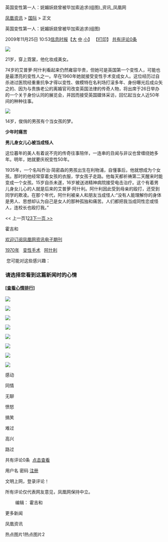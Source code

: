 英国变性第一人：妩媚妖娆曾被毕加索追求(组图)\_资讯\_凤凰网

[凤凰资讯](http://news.ifeng.com/) > [国际](http://news.ifeng.com/world/) > 正文

英国变性第一人：妩媚妖娆曾被毕加索追求(组图)

2009年11月25日 10:53[信息时报](http://www.chinanews.com.cn/life/news/2009/11-25/1983056.shtml)【[大](javascript:zoomDoc\(16\);) [中](javascript:zoomDoc\(14\);) [小](javascript:zoomDoc\(12\);)】 【[打印](#)】 [共有评论0条](javascript:void\(0\);)

![](http://img.ifeng.com/hres/200911/25/10/415ec5275eb1e9c0d6e7e0b5ee17a133.jpg)

21岁，穿上霓裳，他化妆成美女。

74岁的艾普萝·阿什利看起来仍然雍容华贵，但她可是英国第一个变性人，可能也是最漂亮的变性人之一。早在1960年她就接受变性手术变成女人。这位经历过自杀进过医院经重重抗争才得以变性、做模特在名利场打滚多年、身份曝光后成众矢之的、因为与贵族老公的离婚官司改变英国法律的传奇人物，将出席于26日举办的一个关于身份认同的展览会，并因而接受英国媒体采访，回忆起当女人近50年间的种种往事。

![](http://img.ifeng.com/hres/200911/25/10/78e573e66323db357212f3db91837369.jpg)

14岁，俊俏的男孩有个当女孩的梦。

**少年时痛苦**

**男儿身女儿心被当成怪人**

这位暮年的美人有着说不完的传奇往事陪伴，一连串的丑闻与非议也曾缠绕她多年。明年，她就要庆祝变性50年。

1935年，一个名叫乔治·简密森的男孩出生在利物浦，自懂事后，他就想成为个女孩。那时的他经常穿着女孩的衣服，学女孩子走路。他每天都祈祷第二天醒来时能变成一个女孩。15岁自杀未遂，16岁被送进精神病院接受电击治疗。这个有着男儿身女儿心的人就是后来的艾普萝·阿什利。阿什利因此受到母亲的殴打，还受到同学的欺凌。在那个年代，阿什利被亲人和朋友当成怪人:“没有人能理解你的身体是男人、思想却认为自己是女人的那种孤独和痛苦。人们都把我当成同性恋或怪人，连校长也殴打我。”

<< 上一页1[2](1125_16_1450142_1.shtml "转到第2页")[3](1125_16_1450142_2.shtml "转到第3页")[下一页 >>](1125_16_1450142_1.shtml)

霍吉和

[欢迎订阅凤凰网资讯电子期刊](http://news.ifeng.com/edm/)

[1970年](#)   [变性手术](#)   [阿什利](#)  

 您可能对这些感兴趣：

### 请选择您看到这篇新闻时的心情

#### \[[查看心情排行](http://cmt.ifeng.com/leaveword/mood/mood_rank.jsp)\]

![](http://img.ifeng.com/tres/appres/images/mood/motion_01.gif)

![](http://img.ifeng.com/tres/appres/images/mood/motion_02.gif)

![](http://img.ifeng.com/tres/appres/images/mood/motion_03.gif)

![](http://img.ifeng.com/tres/appres/images/mood/motion_04.gif)

![](http://img.ifeng.com/tres/appres/images/mood/motion_05.gif)

![](http://img.ifeng.com/tres/appres/images/mood/motion_06.gif)

![](http://img.ifeng.com/tres/appres/images/mood/motion_07.gif)

![](http://img.ifeng.com/tres/appres/images/mood/motion_08.gif)

感动

同情

无聊

愤怒

搞笑

难过

高兴

路过

共有评论0条  [点击查看](http://comment.ifeng.com/view.php?chId=16&docId=1450142&docName=%e8%8b%b1%e5%9b%bd%e5%8f%98%e6%80%a7%e7%ac%ac%e4%b8%80%e4%ba%ba%ef%bc%9a%e5%a6%a9%e5%aa%9a%e5%a6%96%e5%a8%86%e6%9b%be%e8%a2%ab%e6%af%95%e5%8a%a0%e7%b4%a2%e8%bf%bd%e6%b1%82\(%e7%bb%84%e5%9b%be\)&docUrl=http%3a%2f%2fnews.ifeng.com%2fworld%2f200911%2f1125_16_1450142.shtml)

用户名 密码 [注册](http://register.ifeng.com/register.html)

文明上网，登录评论！

所有评论仅代表网友意见，凤凰网保持中立。

　　 编辑： 霍吉和

更多新闻

凤凰资讯

热点图片1热点图片2